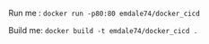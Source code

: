Run me : `docker run -p80:80 emdale74/docker_cicd`

Build me: `docker build -t emdale74/docker_cicd .`


